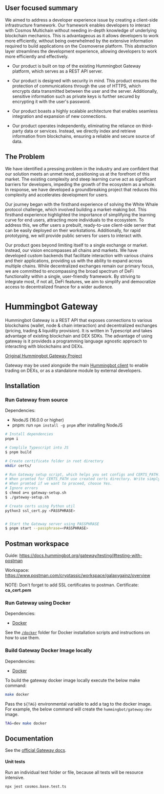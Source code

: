 
## User focused summary


We aimed to address a developer experience issue by creating a client-side infrastructure framework. Our framework enables developers to interact with Cosmos Multichain without needing in-depth knowledge of underlying blockchain mechanics. This is advantageous as it allows developers to work more efficiently, without being overwhelmed by the extensive information required to build applications on the Cosmoverse platform. This abstraction layer streamlines the development experience, allowing developers to work more efficiently and effectively.


 - Our product is built on top of the existing Hummingbot Gateway platform, which serves as a REST API server.

 - Our product is designed with security in mind. This product ensures the protection of communications through the use of HTTPS, which encrypts data transmitted between the user and the server. Additionally, sensitive information such as private keys is further secured by encrypting it with the user's password.
 
 - Our product boasts a highly scalable architecture that enables seamless integration and expansion of new connections.
  
 - Our product operates independently, eliminating the reliance on third-party data or services. Instead, we directly index and retrieve information from blockchains, ensuring a reliable and secure source of data.

## The Problem

We have identified a pressing problem in the industry and are confident that our solution meets an unmet need, positioning us at the forefront of this market. The existing complexity and steep learning curve act as significant barriers for developers, impeding the growth of the ecosystem as a whole. In response, we have developed a groundbreaking project that reduces this complexity and accelerates development for users.

Our journey began with the firsthand experience of solving the White Whale protocol challenge, which involved building a market-making bot. This firsthand experience highlighted the importance of simplifying the learning curve for end users, attracting more individuals to the ecosystem. To address this, we offer users a prebuilt, ready-to-use client-side server that can be easily deployed on their workstations. Additionally, for rapid prototyping, we will provide public servers for users to interact with.

Our product goes beyond limiting itself to a single exchange or market. Instead, our vision encompasses all chains and markets. We have developed custom backends that facilitate interaction with various chains and their applications, providing us with the ability to expand across multiple chains. While decentralized exchanges remain our primary focus, we are committed to encompassing the broad spectrum of DeFi functionality within a single, user-friendly framework. By striving to integrate most, if not all, DeFi features, we aim to simplify and democratize access to decentralized finance for a wider audience.


# Hummingbot Gateway

Hummingbot Gateway is a REST API that exposes connections to various blockchains (wallet, node & chain interaction) and decentralized exchanges (pricing, trading & liquidity provision). It is written in Typescript and takes advantage of existing blockchain and DEX SDKs. The advantage of using gateway is it provideds a programming language agnostic approach to interacting with blockchains and DEXs.

[Original Hummingbot Gateway Project](https://github.com/hummingbot/gateway)

Gateway may be used alongside the main [Hummingbot client](https://github.com/hummingbot/hummingbot) to enable trading on DEXs, or as a standalone module by external developers.

## Installation

### Run Gateway from source

Dependencies:
* NodeJS (16.0.0 or higher)
* pnpm: run `npm install -g pnpm` after installing NodeJS

```bash
# Install dependencies
pnpm i

# Complile Typescript into JS
$ pnpm build

# Create certificate folder in root directory
mkdir certs/

# Run Gateway setup script, which helps you set configs and CERTS_PATH.
# When promted for CERTS_PATH use created certs directory. Write simply certs
# When promted if we want to proceed, choose Yes.
# Ignore errors
$ chmod a+x gateway-setup.sh
$ ./gateway-setup.sh

# Create certs using Python util
python3 ssl_cert.py <PASSPHRASE>


# Start the Gateway server using PASSPHRASE
$ pnpm start --passphrase=<PASSPHRASE>
```

## Postman workspace

Guide: https://docs.hummingbot.org/gateway/testing/#testing-with-postman

Workspace: https://www.postman.com/cryptassic/workspace/galaxygainz/overview

NOTE: Don't forget to add SSL certificates to postman. Certificate:  **ca_cert.pem**


### Run Gateway using Docker

Dependencies:
* [Docker](https://docker.com)

See the [`/docker`](./docker) folder for Docker installation scripts and instructions on how to use them.


### Build Gateway Docker Image locally

Dependencies:
* [Docker](https://docker.com)

To build the gateway docker image locally execute the below make command:

```bash
make docker
```

Pass the `${TAG}` environmental variable to add a tag to the docker
image. For example, the below command will create the `hummingbot/gateway:dev`
image.

```bash
TAG=dev make docker
```

## Documentation

See the [official Gateway docs](https://docs.hummingbot.org/gateway/).


#### Unit tests

Run an individual test folder or file, because all tests will be resource intensive.

```bash
npx jest cosmos.base.test.ts
```
